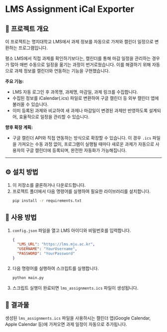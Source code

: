 # LMS Assignment iCal Exporter

## 📖 프로젝트 개요

이 프로젝트는 명지대학교 LMS에서 과제 정보를 자동으로 가져와 캘린더 일정으로 변환하는 프로그램입니다.

평소 LMS에서 직접 과제를 확인하기보다는, 캘린더를 통해 마감 일정을 관리하는 경우가 많아 매번 수동으로 일정을 옮기는 과정이 번거로웠습니다. 이를 해결하기 위해 자동으로 과제 정보를 캘린더와 연동하는 기능을 구현했습니다.

**주요 기능:**
*   LMS 자동 로그인 후 과목명, 과제명, 마감일, 과제 링크를 수집합니다.
*   수집된 정보를 iCalendar(.ics) 파일로 변환하여 구글 캘린더 등 외부 캘린더 앱에 불러올 수 있습니다.
*   이미 등록된 과제와 비교하여 새 과제나 마감일이 변경된 과제만 반영하도록 설계되어, 효율적으로 일정을 관리할 수 있습니다.

**향후 확장 계획:**
*   구글 캘린더 API와 직접 연동하는 방식으로 확장할 수 있습니다. 이 경우 `.ics` 파일을 가져오는 수동 과정 없이, 프로그램이 실행될 때마다 새로운 과제가 자동으로 사용자의 구글 캘린더에 등록되며, 완전한 자동화가 가능해집니다.

---

## ⚙️ 설치 방법

1.  이 저장소를 클론하거나 다운로드합니다.
2.  프로젝트 폴더에서 다음 명령어를 실행하여 필요한 라이브러리를 설치합니다.
    ```bash
    pip install -r requirements.txt
    ```

## 🚀 사용 방법

1.  `config.json` 파일을 열고 LMS 아이디와 비밀번호를 입력합니다.
    ```json
    {
      "LMS_URL": "https://lms.mju.ac.kr",
      "USERNAME": "YourUsername",
      "PASSWORD": "YourPassword"
    }
    ```
2.  다음 명령어를 실행하여 스크립트를 실행합니다.
    ```bash
    python main.py
    ```
3.  스크립트 실행이 완료되면 `lms_assignments.ics` 파일이 생성됩니다.

## 📄 결과물

생성된 `lms_assignments.ics` 파일을 사용하시는 캘린더 앱(Google Calendar, Apple Calendar 등)에 가져오면 과제 일정이 자동으로 추가됩니다.